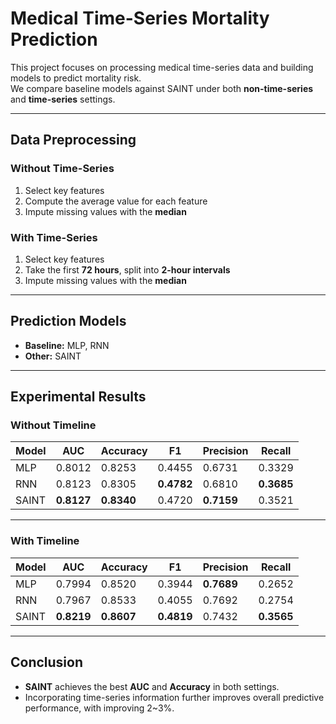 # Medical Time-Series Mortality Prediction

This project focuses on processing medical time-series data and building models to predict mortality risk.  
We compare baseline models against SAINT under both **non-time-series** and **time-series** settings.

---

## Data Preprocessing

### Without Time-Series
1. Select key features  
2. Compute the average value for each feature  
3. Impute missing values with the **median**  

### With Time-Series
1. Select key features  
2. Take the first **72 hours**, split into **2-hour intervals**  
3. Impute missing values with the **median**  

---

## Prediction Models
- **Baseline:** MLP, RNN  
- **Other:** SAINT  

---

## Experimental Results

### Without Timeline

| Model | AUC    | Accuracy | F1     | Precision | Recall |
|-------|--------|----------|--------|-----------|--------|
| MLP   | 0.8012 | 0.8253   | 0.4455 | 0.6731    | 0.3329 |
| RNN   | 0.8123 | 0.8305   | **0.4782** | 0.6810    | **0.3685** |
| SAINT | **0.8127** | **0.8340** | 0.4720 | **0.7159** | 0.3521 |

---

### With Timeline

| Model | AUC    | Accuracy | F1     | Precision | Recall |
|-------|--------|----------|--------|-----------|--------|
| MLP   | 0.7994 | 0.8520   | 0.3944 | **0.7689** | 0.2652 |
| RNN   | 0.7967 | 0.8533   | 0.4055 | 0.7692    | 0.2754 |
| SAINT | **0.8219** | **0.8607** | **0.4819** | 0.7432    | **0.3565** |

---

## Conclusion
- **SAINT** achieves the best **AUC** and **Accuracy** in both settings.  
- Incorporating time-series information further improves overall predictive performance, with improving 2~3%.  


